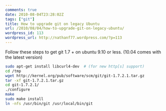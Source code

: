 ```yaml
---
comments: true
date: 2010-08-04T23:28:02Z
tags: ["git"]
title: How to upgrade git on legacy Ubuntu
url: /2010/08/04/how-to-upgrade-git-on-legacy-ubuntu/
wordpress_id: 113
wordpress_url: http://nathanf77.wordpress.com/?p=113
---
```


Follow these steps to get git 1.7 + on ubuntu 9.10 or less. (10.04 comes with the latest version)

```bash
sudo apt-get install libcurl4-dev  # (for new http[s] support)
cd /tmp
wget http://kernel.org/pub/software/scm/git/git-1.7.2.1.tar.gz
tar -xf git-1.7.2.1.tar.gz
cd git-1.7.2.1/
./configure
make
sudo make install
ln -nfs /usr/bin/git /usr/local/bin/git
```

```

```
